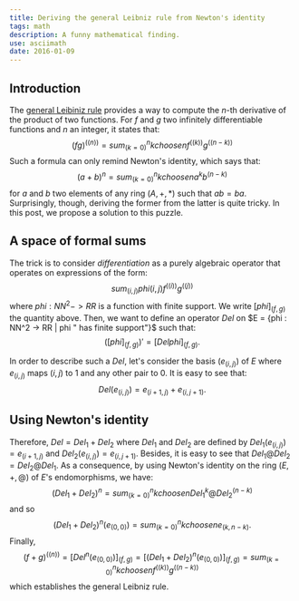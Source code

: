 ```yaml
---
title: Deriving the general Leibniz rule from Newton's identity
tags: math
description: A funny mathematical finding.
use: asciimath
date: 2016-01-09
---
```


## Introduction

The [general Leibiniz rule](https://en.wikipedia.org/wiki/General_Leibniz_rule) 
provides a way to compute the $n$-th derivative of the product of two functions. 
For $f$ and $g$ two infinitely differentiable functions and $n$ an integer, it states that: 
$$ (fg)^((n)) = sum_(k=0)^n k choose n f^((k))g^((n-k)) $$
Such a formula can only remind Newton's identity, which says that:
$$ (a+b)^n = sum_(k=0)^n k choose n a^kb^(n-k) $$
for $a$ and $b$ two elements of any ring $(A, +, *)$ such that $ab=ba$. 
Surprisingly, though, deriving the former from the latter is quite tricky.
In this post, we propose a solution to this puzzle.

## A space of formal sums
The trick is to consider _differentiation_ as a purely algebraic operator that 
operates on expressions of the form: 
$$ sum_(i,j) phi(i,j) f^((i))g^((j)) $$
where $phi : NN^2 -> RR$ is a function with finite support. 
We write $[phi]_(f,g)$ the quantity above. 
Then, we want to define an operator $Del$ on 
$E = {phi : NN^2 -> RR | phi " has finite support"}$ such that:
$$ ([phi]_(f, g))' = [Del phi]_(f, g). $$

In order to describe such a $Del$, let's consider the basis $(e_(i,j))$ of $E$ where 
$e_(i,j)$ maps $(i,j)$ to $1$ and any other pair to $0$. 
It is easy to see that: $$ Del (e_(i,j)) = e_(i+1,j) + e_(i,j+1).$$

## Using Newton's identity
Therefore, $Del = Del_1 + Del_2$ where $Del_1$ and $Del_2$ are defined by 
$Del_1(e_(i,j)) = e_(i+1,j)$ and $Del_2(e_(i,j)) = e_(i,j+1)$. 
Besides, it is easy to see that $Del_1@Del_2=Del_2@Del_1$. 
As a consequence, by using Newton's identity on the ring $(E, +, @)$ of 
$E$'s endomorphisms, we have:
$$(Del_1 + Del_2)^n = sum_(k=0)^n k choose n Del_1^k @ Del_2^(n-k)$$
and so $$(Del_1 + Del_2)^n(e_(0,0)) = sum_(k=0)^n k choose n e_(k, n-k).$$
Finally, $$(f+g)^((n)) = [Del^n (e_(0,0))]_(f,g) = [(Del_1+Del_2)^n (e_(0, 0))]_(f, g) 
= sum_(k=0)^n k choose n f^((k))g^((n-k))$$
which establishes the general Leibniz rule.